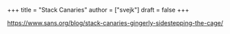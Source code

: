+++
title = "Stack Canaries"
author = ["svejk"]
draft = false
+++

<https://www.sans.org/blog/stack-canaries-gingerly-sidestepping-the-cage/>